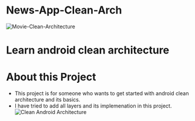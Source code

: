 # News-App-Clean-Arch
![Movie-Clean-Architecture](https://user-images.githubusercontent.com/4905274/212689300-cfcfe0a7-64ab-4fb8-9aef-099875e0c529.png)
# Learn android clean architecture
# About this Project
* This project is for someone who wants to get started with android clean architecture and its basics.
* I have tried to add all layers and its implemenation in this project.
![Clean Android Architecture](https://user-images.githubusercontent.com/4905274/212852866-147e6e1e-94de-4f66-8cc0-3a9cf4f8eb24.png)

